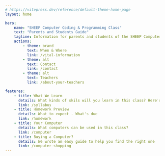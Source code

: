 ```yaml
---
# https://vitepress.dev/reference/default-theme-home-page
layout: home

hero:
    name: "SHEEP Computer Coding & Programming Class"
    text: "Parents and Students Guide"
    tagline: Information for parents and students of the SHEEP Computer Programming & Coding class
    actions:
        - theme: brand
          text: When & Where
          link: /vital-information
        - theme: alt
          text: Contact
          link: /contact
        - theme: alt
          text: Teachers
          link: /about-your-teachers

features:
    - title: What We Learn
      details: What kinds of skils will you learn in this class? Here's the syllabus to tell you.
      link: /syllabus
    - title: Homework Preview
      details: What to expect - What's due
      link: /homework
    - title: Your Computer
      details: What computers can be used in this class?
      link: /computer
    - title: Buying a Computer?
      details: We wrote an easy guide to help you find the right one
      link: /computer-shopping
---
```

